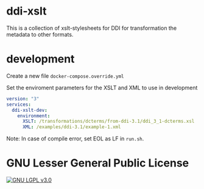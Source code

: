 ddi-xslt
========

This is a collection of xslt-stylesheets for DDI for transformation the metadata to other formats.

# development

Create a new file `docker-compose.override.yml`

Set the enviroment parameters for the XSLT and XML to use in development

```yml
version: "3"
services:
  ddi-xslt-dev:
    environment:
      XSLT: /transformations/dcterms/from-ddi-3.1/ddi_3_1-dcterms.xsl
      XML: /examples/ddi-3.1/example-1.xml
```

Note: In case of compile error, set EOL as LF in `run.sh`.

GNU Lesser General Public License
=========================

[![GNU LGPL v3.0](https://www.gnu.org/graphics/lgplv3-147x51.png)](https://www.gnu.org/licenses/lgpl-3.0.html)
